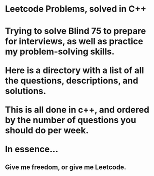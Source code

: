 <h1> Leetcode Problems, solved in C++ <h1>

Trying to solve Blind 75 to prepare for interviews, as well as practice my problem-solving skills.

Here is a directory with a list of all the questions, descriptions, and solutions.

This is all done in c++, and ordered by the number of questions you should do per week.

In essence...

<h2>Give me freedom, or give me Leetcode.<h2>
